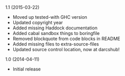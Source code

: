 1.1 (2015-03-22)

  * Moved up tested-with GHC version
  * Updated copyright year
  * Added missing Haddock documentation
  * Added cabal sandbox things to boringfile
  * Removed blockquote from code blocks in README
  * Added missing files to extra-source-files
  * Updated source control location, now at darcshub!


1.0 (2014-04-11)

   * Initial release
